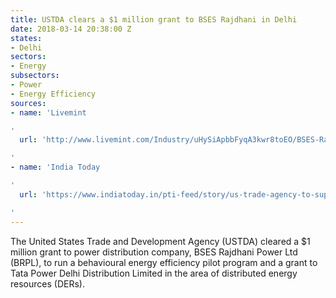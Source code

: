 ```yaml
---
title: USTDA clears a $1 million grant to BSES Rajdhani in Delhi
date: 2018-03-14 20:38:00 Z
states:
- Delhi
sectors:
- Energy
subsectors:
- Power
- Energy Efficiency
sources:
- name: 'Livemint

'
  url: 'http://www.livemint.com/Industry/uHySiApbbFyqA3kwr8toEO/BSES-Rajdhani-receives-1-million-from-USTDA-for-energy-cons.html

'
- name: 'India Today

'
  url: 'https://www.indiatoday.in/pti-feed/story/us-trade-agency-to-support-tata-power-1184619-2018-03-08

'
---
```


The United States Trade and Development Agency (USTDA) cleared a $1 million grant to power distribution company, BSES Rajdhani Power Ltd (BRPL), to run a behavioural energy efficiency pilot program and a grant to Tata Power Delhi Distribution Limited in the area of distributed energy resources (DERs). 
